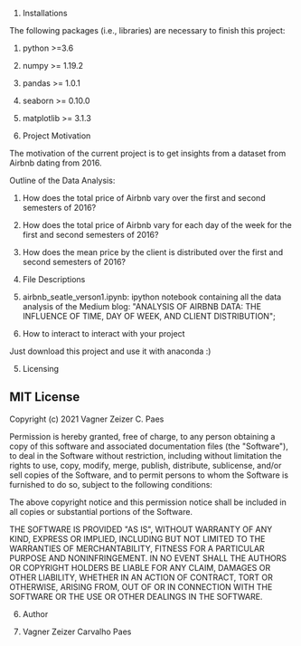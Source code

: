
1. Installations

The following packages (i.e., libraries) are necessary to finish this project:

1. python >=3.6
2. numpy >= 1.19.2
3. pandas >= 1.0.1
4. seaborn >= 0.10.0
5. matplotlib >= 3.1.3

2. Project Motivation

The motivation of the current project is to get insights from a dataset from Airbnb dating from 2016.

Outline of the Data Analysis:

1. How does the total price of Airbnb vary over the first and second semesters of 2016?
2. How does the total price of Airbnb vary for each day of the week for the first and second semesters of 2016?
3. How does the mean price by the client is distributed over the first and second semesters of 2016?


3. File Descriptions

1. airbnb_seatle_verson1.ipynb: ipython notebook containing all the data analysis of the Medium blog: "ANALYSIS OF AIRBNB DATA: THE INFLUENCE OF TIME, DAY OF WEEK, AND CLIENT DISTRIBUTION";

4. How to interact to interact with your project

Just download this project and use it with anaconda :)

5. Licensing

## MIT License

Copyright (c) 2021 Vagner Zeizer C. Paes

Permission is hereby granted, free of charge, to any person obtaining a copy
of this software and associated documentation files (the "Software"), to deal
in the Software without restriction, including without limitation the rights
to use, copy, modify, merge, publish, distribute, sublicense, and/or sell
copies of the Software, and to permit persons to whom the Software is
furnished to do so, subject to the following conditions:

The above copyright notice and this permission notice shall be included in all
copies or substantial portions of the Software.

THE SOFTWARE IS PROVIDED "AS IS", WITHOUT WARRANTY OF ANY KIND, EXPRESS OR
IMPLIED, INCLUDING BUT NOT LIMITED TO THE WARRANTIES OF MERCHANTABILITY,
FITNESS FOR A PARTICULAR PURPOSE AND NONINFRINGEMENT. IN NO EVENT SHALL THE
AUTHORS OR COPYRIGHT HOLDERS BE LIABLE FOR ANY CLAIM, DAMAGES OR OTHER
LIABILITY, WHETHER IN AN ACTION OF CONTRACT, TORT OR OTHERWISE, ARISING FROM,
OUT OF OR IN CONNECTION WITH THE SOFTWARE OR THE USE OR OTHER DEALINGS IN THE
SOFTWARE.


6. Author

1. Vagner Zeizer Carvalho Paes
